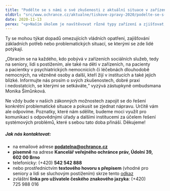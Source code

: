 ```yaml
---
title: "Podělte se s námi o své zkušenosti z aktuální situace v zařízeních sociálních služeb, léčebnách a dalších zařízeních"
oldUrl: "src/www.ochrance.cz/aktualne/tiskove-zpravy-2020/podelte-se-s-nami-o-sve-zkusenosti-z-aktualni-situace-v-zarizenich-socialnich-sluzeb-l"
date: 2020-11-13
perex: "<p>Naším úkolem je navštěvovat různé typy zařízení a zjišťovat, jak je zacházeno s lidmi, kteří zde pobývají a v jakých podmínkách žijí. Jedná se například o zařízení sociálních služeb, léčebny, dětské domovy a další. Pokud zjistíme nedostatky, žádáme nápravu přímo po zařízení. Pokud jde o systémové problémy, požadujeme změny po odpovědných úřadech. Aktuálně však z důvodů preventivních opatření proti šíření onemocnění COVID 19 zařízení dočasně nenavštěvujeme. Proto se obracíme na vás, kdo v těchto zařízeních pobýváte nebo zde máte své blízké, abyste se s námi podělili o své zkušenosti.</p>"
---
```


<!-- imported from the old website -->

<p>Ty se mohou týkat dopadů omezujících vládních opatření, zajišťování základních potřeb nebo problematických situací, se kterými se zde lidé potýkají.  </p><p>„Obracím se na každého, kdo pobývá v zařízeních sociálních služeb, tedy na seniory, lidi s postižením, ale také na děti v zařízeních, na pacienty a pacientky v psychiatrických nemocnicích či léčebnách dlouhodobě nemocných, na vězněné osoby a další, kteří žijí v institucích a také jejich blízké. Informujte nás prosím o svých zkušenostech, dobré praxi i nedostatcích, se kterými se setkáváte,“ vyzývá zástupkyně ombudsmana Monika Šimůnková. </p><p>Ne vždy bude v našich zákonných možnostech zapojit se do řešení konkrétní problematické situace a pokusit se zjednat nápravu. Určitě vám ale odpovíme. Poznatky, které nám sdělíte, budeme moci využít pro komunikaci s odpovědnými úřady a dalšími institucemi za účelem řešení systémových problémů, které s sebou tato doba přináší. Děkujeme! </p><h5>Jak nás kontaktovat: </h5><p></p><ul><li>na emailové adrese <b><a href="mailto:podatelna@ochrance.cz" target="_blank" rel="noreferrer noopener">podatelna@ochrance.cz</a> </b> </li><li><b>písemně</b> na adrese <b>Kancelář veřejného ochránce práv, Údolní 39, 602 00 Brno  </b></li><li>telefonicky: (+420) <b>542 542 888 </b> </li><li>nebo prostřednictvím <b>textového hovoru s přepisem</b> (vhodné pro seniory a lidi se sluchovým postižením) skrze tento <a href="https://www.ochrance.cz/kontakty/" target="_blank" rel="noreferrer noopener">odkaz</a> </li><li>zvláštní <b>linka pro uživatele českého znakového jazyka</b>: (+420) 725 988 016 </li></ul><p></p>
